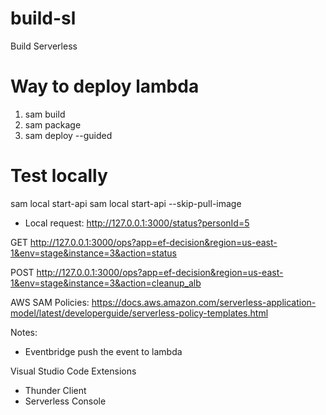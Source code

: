 # build-sl
Build Serverless

# Way to deploy lambda
1. sam build
2. sam package
3. sam deploy --guided

# Test locally
sam local start-api
sam local start-api --skip-pull-image

* Local request:
http://127.0.0.1:3000/status?personId=5

GET
http://127.0.0.1:3000/ops?app=ef-decision&region=us-east-1&env=stage&instance=3&action=status

POST
http://127.0.0.1:3000/ops?app=ef-decision&region=us-east-1&env=stage&instance=3&action=cleanup_alb


AWS SAM Policies:
https://docs.aws.amazon.com/serverless-application-model/latest/developerguide/serverless-policy-templates.html

Notes:
-  Eventbridge push the event to lambda


Visual Studio Code Extensions
- Thunder Client
- Serverless Console


<!-- EventBridge
Managed - Event Pattern
{
  "source": ["aws.health"],
  "detail-type": ["AWS Health Event"],
  "detail": {
    "service": ["EC2"],
    "eventTypeCategory": ["scheduledChange"]
  }
} -->